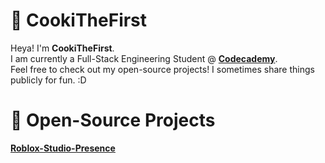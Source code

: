 # :cookie: CookiTheFirst
Heya! I'm **CookiTheFirst**.<br>
I am currently a Full-Stack Engineering Student @ [**Codecademy**](https://www.codecademy.com/profiles/cookithefirst).<br>
Feel free to check out my open-source projects! I sometimes share things publicly for fun. :D

# 🔗 Open-Source Projects
[**Roblox-Studio-Presence**](https://github.com/cookithefirst/Roblox-Studio-Presence)
